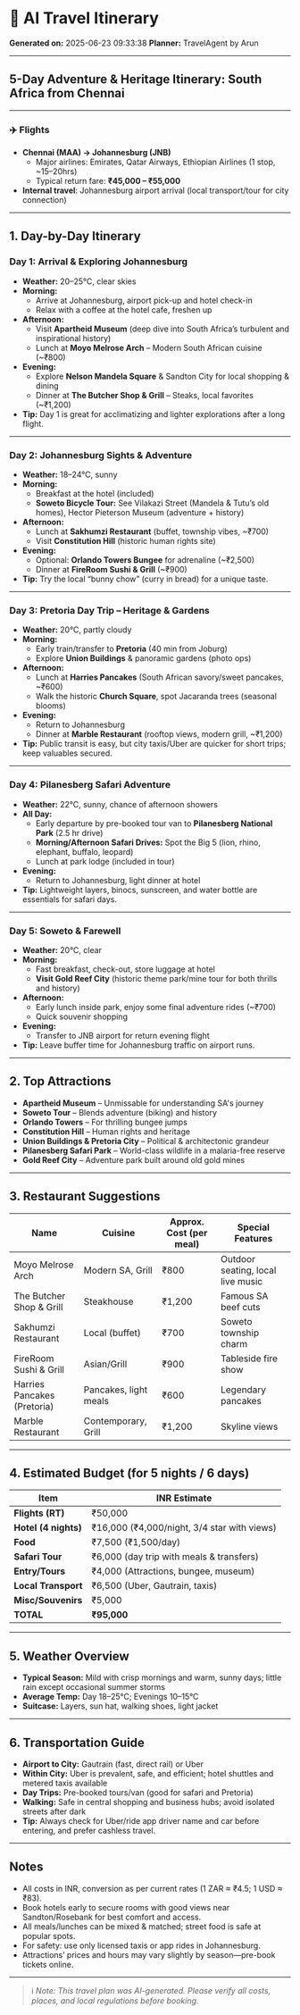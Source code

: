 # 🧳 AI Travel Itinerary

**Generated on:** 2025-06-23 09:33:38
**Planner:** TravelAgent by Arun

---

## 5-Day Adventure & Heritage Itinerary: South Africa from Chennai

---

### ✈️ Flights

- **Chennai (MAA) → Johannesburg (JNB)**
  - Major airlines: Emirates, Qatar Airways, Ethiopian Airlines (1 stop, ~15–20hrs)
  - Typical return fare: **₹45,000 – ₹55,000**
- **Internal travel**: Johannesburg airport arrival (local transport/tour for city connection)

---

## 1. Day-by-Day Itinerary

### Day 1: Arrival & Exploring Johannesburg

- **Weather:** 20–25°C, clear skies
- **Morning:**
  - Arrive at Johannesburg, airport pick-up and hotel check-in
  - Relax with a coffee at the hotel cafe, freshen up
- **Afternoon:**
  - Visit **Apartheid Museum** (deep dive into South Africa’s turbulent and inspirational history)
  - Lunch at **Moyo Melrose Arch** – Modern South African cuisine (~₹800)
- **Evening:**
  - Explore **Nelson Mandela Square** & Sandton City for local shopping & dining
  - Dinner at **The Butcher Shop & Grill** – Steaks, local favorites (~₹1,200)
- **Tip:** Day 1 is great for acclimatizing and lighter explorations after a long flight.

---

### Day 2: Johannesburg Sights & Adventure

- **Weather:** 18–24°C, sunny
- **Morning:**
  - Breakfast at the hotel (included)
  - **Soweto Bicycle Tour:** See Vilakazi Street (Mandela & Tutu’s old homes), Hector Pieterson Museum (adventure + history)
- **Afternoon:**
  - Lunch at **Sakhumzi Restaurant** (buffet, township vibes, ~₹700)
  - Visit **Constitution Hill** (historic human rights site)
- **Evening:**
  - Optional: **Orlando Towers Bungee** for adrenaline (~₹2,500)
  - Dinner at **FireRoom Sushi & Grill** (~₹900)
- **Tip:** Try the local “bunny chow” (curry in bread) for a unique taste.

---

### Day 3: Pretoria Day Trip – Heritage & Gardens

- **Weather:** 20°C, partly cloudy
- **Morning:**
  - Early train/transfer to **Pretoria** (40 min from Joburg)
  - Explore **Union Buildings** & panoramic gardens (photo ops)
- **Afternoon:**
  - Lunch at **Harries Pancakes** (South African savory/sweet pancakes, ~₹600)
  - Walk the historic **Church Square**, spot Jacaranda trees (seasonal blooms)
- **Evening:**
  - Return to Johannesburg
  - Dinner at **Marble Restaurant** (rooftop views, modern grill, ~₹1,200)
- **Tip:** Public transit is easy, but city taxis/Uber are quicker for short trips; keep valuables secured.

---

### Day 4: Pilanesberg Safari Adventure

- **Weather:** 22°C, sunny, chance of afternoon showers
- **All Day:**
  - Early departure by pre-booked tour van to **Pilanesberg National Park** (2.5 hr drive)
  - **Morning/Afternoon Safari Drives:** Spot the Big 5 (lion, rhino, elephant, buffalo, leopard)
  - Lunch at park lodge (included in tour)
- **Evening:**
  - Return to Johannesburg, light dinner at hotel
- **Tip:** Lightweight layers, binocs, sunscreen, and water bottle are essentials for safari days.

---

### Day 5: Soweto & Farewell

- **Weather:** 20°C, clear
- **Morning:**
  - Fast breakfast, check-out, store luggage at hotel
  - **Visit Gold Reef City** (historic theme park/mine tour for both thrills and history)
- **Afternoon:**
  - Early lunch inside park, enjoy some final adventure rides (~₹700)
  - Quick souvenir shopping
- **Evening:**
  - Transfer to JNB airport for return evening flight
- **Tip:** Leave buffer time for Johannesburg traffic on airport runs.

---

## 2. Top Attractions

- **Apartheid Museum** – Unmissable for understanding SA's journey
- **Soweto Tour** – Blends adventure (biking) and history
- **Orlando Towers** – For thrilling bungee jumps
- **Constitution Hill** – Human rights and heritage
- **Union Buildings & Pretoria City** – Political & architectonic grandeur
- **Pilanesberg Safari Park** – World-class wildlife in a malaria-free reserve
- **Gold Reef City** – Adventure park built around old gold mines

---

## 3. Restaurant Suggestions

| Name                        | Cuisine                | Approx. Cost (per meal) | Special Features       |
|-----------------------------|------------------------|------------------------|-----------------------|
| Moyo Melrose Arch           | Modern SA, Grill       | ₹800                   | Outdoor seating, local live music |
| The Butcher Shop & Grill    | Steakhouse             | ₹1,200                 | Famous SA beef cuts   |
| Sakhumzi Restaurant         | Local (buffet)         | ₹700                   | Soweto township charm |
| FireRoom Sushi & Grill      | Asian/Grill            | ₹900                   | Tableside fire show   |
| Harries Pancakes (Pretoria) | Pancakes, light meals  | ₹600                   | Legendary pancakes    |
| Marble Restaurant           | Contemporary, Grill    | ₹1,200                 | Skyline views         |

---

## 4. Estimated Budget (for 5 nights / 6 days)

| Item                 | INR Estimate        |
|----------------------|--------------------|
| **Flights (RT)**     | ₹50,000            |
| **Hotel (4 nights)** | ₹16,000 (₹4,000/night, 3/4 star with views) |
| **Food**             | ₹7,500 (₹1,500/day)|
| **Safari Tour**      | ₹6,000 (day trip with meals & transfers)  |
| **Entry/Tours**      | ₹4,000 (Attractions, bungee, museum)      |
| **Local Transport**  | ₹6,500 (Uber, Gautrain, taxis)            |
| **Misc/Souvenirs**   | ₹5,000              |
| **TOTAL**            | **₹95,000**         |

---

## 5. Weather Overview

- **Typical Season:** Mild with crisp mornings and warm, sunny days; little rain except occasional summer storms
- **Average Temp:** Day 18–25°C; Evenings 10–15°C
- **Suitcase:** Layers, sun hat, walking shoes, light jacket

---

## 6. Transportation Guide

- **Airport to City:** Gautrain (fast, direct rail) or Uber
- **Within City:** Uber is prevalent, safe, and efficient; hotel shuttles and metered taxis available
- **Day Trips:** Pre-booked tours/van (good for safari and Pretoria)
- **Walking:** Safe in central shopping and business hubs; avoid isolated streets after dark
- **Tip:** Always check for Uber/ride app driver name and car before entering, and prefer cashless travel.

---

## Notes

- All costs in INR, conversion as per current rates (1 ZAR ≈ ₹4.5; 1 USD ≈ ₹83).
- Book hotels early to secure rooms with good views near Sandton/Rosebank for best comfort and access.
- All meals/lunches can be mixed & matched; street food is safe at popular spots.
- For safety: use only licensed taxis or app rides in Johannesburg.
- Attractions’ prices and hours may vary slightly by season—pre-book tickets online.

---

> ℹ️ *Note: This travel plan was AI-generated. Please verify all costs, places, and local regulations before booking.*